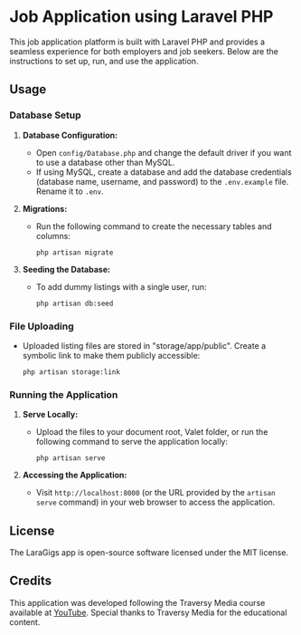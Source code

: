 # Job Application using Laravel PHP

This job application platform is built with Laravel PHP and provides a seamless experience for both employers and job seekers. Below are the instructions to set up, run, and use the application.

## Usage

### Database Setup

1. **Database Configuration:**
   - Open `config/Database.php` and change the default driver if you want to use a database other than MySQL.
   - If using MySQL, create a database and add the database credentials (database name, username, and password) to the `.env.example` file. Rename it to `.env`.

2. **Migrations:**
   - Run the following command to create the necessary tables and columns:
     ```
     php artisan migrate
     ```

3. **Seeding the Database:**
   - To add dummy listings with a single user, run:
     ```
     php artisan db:seed
     ```

### File Uploading

- Uploaded listing files are stored in "storage/app/public". Create a symbolic link to make them publicly accessible:
  ```
  php artisan storage:link
  ```

### Running the Application

1. **Serve Locally:**
   - Upload the files to your document root, Valet folder, or run the following command to serve the application locally:
     ```
     php artisan serve
     ```

2. **Accessing the Application:**
   - Visit `http://localhost:8000` (or the URL provided by the `artisan serve` command) in your web browser to access the application.

## License

The LaraGigs app is open-source software licensed under the MIT license.

## Credits

This application was developed following the Traversy Media course available at [YouTube](https://youtu.be/MYyJ4PuL4pY?si=4U2pck7UvWl9QWkd). Special thanks to Traversy Media for the educational content.
